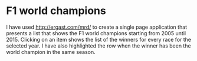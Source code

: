 # F1 world champions

I have used http://ergast.com/mrd/ to create a single page application that presents a list that shows the F1 world champions starting from 2005 until 2015. Clicking on an item shows the list of the winners for every race for the selected year. I have also highlighted the row when the winner has been the world champion in the same season.
